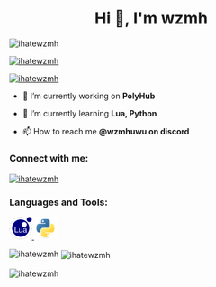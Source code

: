 <h1 align="center">Hi 👋, I'm wzmh</h1>
<p align="left"> <img src="https://komarev.com/ghpvc/?username=ihatewzmh&label=Profile%20views&color=0e75b6&style=flat" alt="ihatewzmh" /> </p>

<p align="left"> <a href="https://github.com/ryo-ma/github-profile-trophy"><img src="https://github-profile-trophy.vercel.app/?username=ihatewzmh" alt="ihatewzmh" /></a> </p>

<p align="left"> <a href="https://twitter.com/ihatewzmh" target="blank"><img src="https://img.shields.io/twitter/follow/ihatewzmh?logo=twitter&style=for-the-badge" alt="ihatewzmh" /></a> </p>

- 🔭 I’m currently working on **PolyHub**

- 🌱 I’m currently learning **Lua, Python**

- 📫 How to reach me **@wzmhuwu on discord**

<h3 align="left">Connect with me:</h3>
<p align="left">
<a href="https://twitter.com/ihatewzmh" target="blank"><img align="center" src="https://raw.githubusercontent.com/rahuldkjain/github-profile-readme-generator/master/src/images/icons/Social/twitter.svg" alt="ihatewzmh" height="30" width="40" /></a>
</p>

<h3 align="left">Languages and Tools:</h3>
<p align="left"> <a href="https://www.lua.org/" target="_blank" rel="noreferrer"> <img src="https://raw.githubusercontent.com/devicons/devicon/master/icons/lua/lua-original-wordmark.svg" alt="lua" width="40" height="40"/> </a> <a href="https://www.python.org" target="_blank" rel="noreferrer"> <img src="https://raw.githubusercontent.com/devicons/devicon/master/icons/python/python-original.svg" alt="python" width="40" height="40"/> </a> </p>

<p><img align="left" src="https://github-readme-stats.vercel.app/api/top-langs?username=ihatewzmh&show_icons=true&locale=en&layout=compact" alt="ihatewzmh" /></p>

<p>&nbsp;<img align="center" src="https://github-readme-stats.vercel.app/api?username=ihatewzmh&show_icons=true&locale=en" alt="ihatewzmh" /></p>

<p><img align="center" src="https://github-readme-streak-stats.herokuapp.com/?user=ihatewzmh&" alt="ihatewzmh" /></p>
